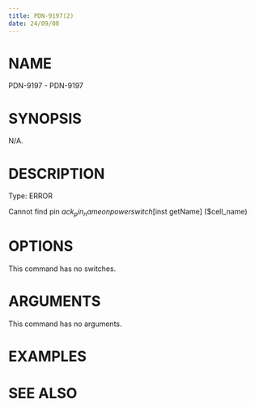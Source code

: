 ```yaml
---
title: PDN-9197(2)
date: 24/09/08
---
```


# NAME

PDN-9197 - PDN-9197

# SYNOPSIS

N/A.

# DESCRIPTION

Type: ERROR

Cannot find pin $ack_pin_name on power switch [$inst getName] ($cell_name)

# OPTIONS

This command has no switches.

# ARGUMENTS

This command has no arguments.

# EXAMPLES

# SEE ALSO
